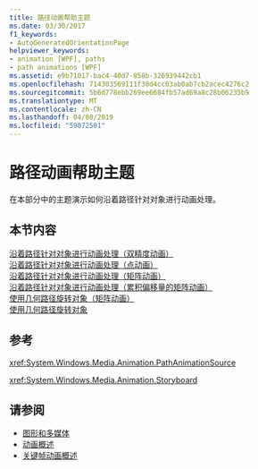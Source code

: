 ```yaml
---
title: 路径动画帮助主题
ms.date: 03/30/2017
f1_keywords:
- AutoGeneratedOrientationPage
helpviewer_keywords:
- animation [WPF], paths
- path animations [WPF]
ms.assetid: e9b71017-bac4-40d7-858b-326939442cb1
ms.openlocfilehash: 714303569111f30d4cc03ab0ab7cb2acec4276c2
ms.sourcegitcommit: 5b6d778ebb269ee6684fb57ad69a8c28b06235b9
ms.translationtype: MT
ms.contentlocale: zh-CN
ms.lasthandoff: 04/08/2019
ms.locfileid: "59072501"
---
```

# <a name="path-animation-how-to-topics"></a>路径动画帮助主题
在本部分中的主题演示如何沿着路径针对对象进行动画处理。  
  
## <a name="in-this-section"></a>本节内容  
 [沿着路径针对对象进行动画处理（双精度动画）](how-to-animate-an-object-along-a-path-double-animation.md)  
 [沿着路径针对对象进行动画处理（点动画）](how-to-animate-an-object-along-a-path-point-animation.md)  
 [沿着路径针对对象进行动画处理（矩阵动画）](how-to-animate-an-object-along-a-path-matrix-animation.md)  
 [沿着路径针对对象进行动画处理（累积偏移量的矩阵动画）](animate-an-object-along-a-path-matrix-animation-with-offset.md)  
 [使用几何路径旋转对象（矩阵动画）](how-to-rotate-an-object-by-using-a-geometric-path-matrix-animation.md)  
 [使用几何路径旋转对象](how-to-rotate-an-object-by-using-a-geometric-path.md)  
  
## <a name="reference"></a>参考  
 <xref:System.Windows.Media.Animation.PathAnimationSource>  
  
 <xref:System.Windows.Media.Animation.Storyboard>  
  
## <a name="see-also"></a>请参阅

- [图形和多媒体](index.md)
- [动画概述](animation-overview.md)
- [关键帧动画概述](key-frame-animations-overview.md)
